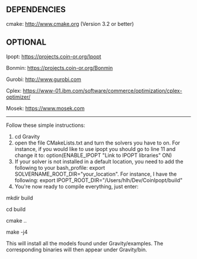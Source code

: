 DEPENDENCIES
-------
cmake: http://www.cmake.org (Version 3.2 or better)

OPTIONAL
-------

Ipopt: https://projects.coin-or.org/Ipopt

Bonmin: https://projects.coin-or.org/Bonmin

Gurobi: http://www.gurobi.com

Cplex: https://www-01.ibm.com/software/commerce/optimization/cplex-optimizer/

Mosek: https://www.mosek.com

-------

Follow these simple instructions:
1) cd Gravity
2) open the file CMakeLists.txt and turn the solvers you have to on. For instance, if you would like to use ipopt you should go to line 11 and change it to: option(ENABLE_IPOPT "Link to IPOPT libraries" ON)
3) If your solver is not installed in a default location, you need to add the following to your bash_profile:
export SOLVERNAME_ROOT_DIR="your_location". For instance, I have the following: export IPOPT_ROOT_DIR="/Users/hlh/Dev/CoinIpopt/build"
4) You're now ready to compile everything, just enter:

mkdir build

cd build

cmake ..

make -j4

This will install all the models found under Gravity/examples.
The corresponding binaries will then appear under Gravity/bin.

